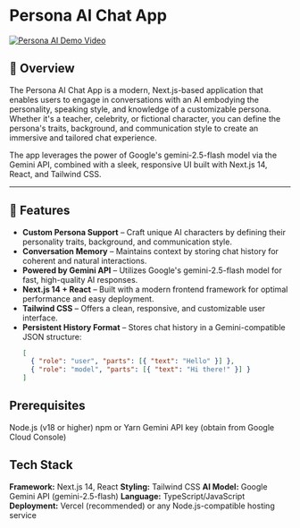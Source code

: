 # Persona AI Chat App

[![Persona AI Demo Video](https://res.cloudinary.com/dnimidvwh/image/upload/v1755242165/Screenshot_2025-08-15_124351_f3s9tk.png)](https://res.cloudinary.com/dnimidvwh/video/upload/v1755243741/persona_ai_mjud0b.mp4)

## 📌 Overview

The Persona AI Chat App is a modern, Next.js-based application that enables users to engage in conversations with an AI embodying the personality, speaking style, and knowledge of a customizable persona. Whether it's a teacher, celebrity, or fictional character, you can define the persona's traits, background, and communication style to create an immersive and tailored chat experience.

The app leverages the power of Google's gemini-2.5-flash model via the Gemini API, combined with a sleek, responsive UI built with Next.js 14, React, and Tailwind CSS.

---

## 🚀 Features

- **Custom Persona Support** – Craft unique AI characters by defining their personality traits, background, and communication style.
- **Conversation Memory** – Maintains context by storing chat history for coherent and natural interactions.
- **Powered by Gemini API** – Utilizes Google's gemini-2.5-flash model for fast, high-quality AI responses.
- **Next.js 14 + React** – Built with a modern frontend framework for optimal performance and easy deployment.
- **Tailwind CSS** – Offers a clean, responsive, and customizable user interface.
- **Persistent History Format** – Stores chat history in a Gemini-compatible JSON structure:
  ```json
  [
    { "role": "user", "parts": [{ "text": "Hello" }] },
    { "role": "model", "parts": [{ "text": "Hi there!" }] }
  ]
  ```

## Prerequisites

Node.js (v18 or higher)
npm or Yarn
Gemini API key (obtain from Google Cloud Console)

## Tech Stack

**Framework:** Next.js 14, React
**Styling:** Tailwind CSS
**AI Model:** Google Gemini API (gemini-2.5-flash)
**Language:** TypeScript/JavaScript
**Deployment:** Vercel (recommended) or any Node.js-compatible hosting service
